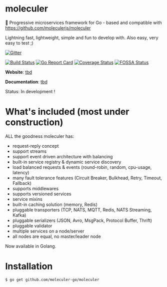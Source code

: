 # moleculer

🚀 Progressive microservices framework for Go - based and compatible with https://github.com/moleculerjs/moleculer

Lightning fast, lightweight, simple and fun to develop with. Also easy, very easy to test ;)

[![Gitter](https://badges.gitter.im/moleculer-go/community.svg)](https://gitter.im/moleculer-go/community?utm_source=badge&utm_medium=badge&utm_campaign=pr-badge)

[![Build Status](https://travis-ci.org/moleculer-go/moleculer.svg?branch=master)](https://travis-ci.org/moleculer-go/moleculer)
[![Go Report Card](https://goreportcard.com/badge/github.com/moleculer-go/moleculer)](https://goreportcard.com/report/github.com/moleculer-go/moleculer)
[![Coverage Status](https://coveralls.io/repos/github/moleculer-go/moleculer/badge.svg?branch=master)](https://coveralls.io/github/moleculer-go/moleculer?branch=master)
[![FOSSA Status](https://app.fossa.io/api/projects/git%2Bgithub.com%2Fmoleculer-go%2Fmoleculer.svg?type=shield)](https://app.fossa.io/projects/git%2Bgithub.com%2Fmoleculer-go%2Fmoleculer?ref=badge_shield)

<!--
![](https://img.shields.io/badge/performance-%2B50%25-brightgreen.svg)
![](https://img.shields.io/badge/performance-%2B5%25-green.svg)
![](https://img.shields.io/badge/performance---10%25-yellow.svg)
![](https://img.shields.io/badge/performance---42%25-red.svg)
-->

**Website**: [tbd](https://moleculer.services)

**Documentation**: [tbd](https://moleculer.services/docs)

Status: In development !

# What's included (most under construction)

ALL the goodness moleculer has:

- request-reply concept
- support streams
- support event driven architecture with balancing
- built-in service registry & dynamic service discovery
- load balanced requests & events (round-robin, random, cpu-usage, latency)
- many fault tolerance features (Circuit Breaker, Bulkhead, Retry, Timeout, Fallback)
- supports middlewares
- supports versioned services
- service mixins
- built-in caching solution (memory, Redis)
- pluggable transporters (TCP, NATS, MQTT, Redis, NATS Streaming, Kafka)
- pluggable serializers (JSON, Avro, MsgPack, Protocol Buffer, Thrift)
- pluggable validator
- multiple services on a node/server
- all nodes are equal, no master/leader node

Now available in Golang.

# Installation

```
$ go get github.com/moleculer-go/moleculer
```
